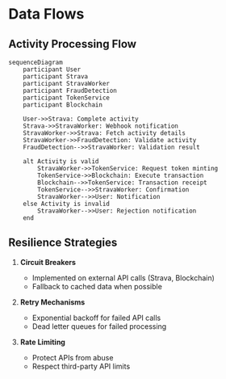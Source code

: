 # Data Flows

## Activity Processing Flow

```mermaid
sequenceDiagram
    participant User
    participant Strava
    participant StravaWorker
    participant FraudDetection
    participant TokenService
    participant Blockchain

    User->>Strava: Complete activity
    Strava->>StravaWorker: Webhook notification
    StravaWorker->>Strava: Fetch activity details
    StravaWorker->>FraudDetection: Validate activity
    FraudDetection-->>StravaWorker: Validation result
    
    alt Activity is valid
        StravaWorker->>TokenService: Request token minting
        TokenService->>Blockchain: Execute transaction
        Blockchain-->>TokenService: Transaction receipt
        TokenService-->>StravaWorker: Confirmation
        StravaWorker-->>User: Notification
    else Activity is invalid
        StravaWorker-->>User: Rejection notification
    end
```

## Resilience Strategies

1. **Circuit Breakers**
   - Implemented on external API calls (Strava, Blockchain)
   - Fallback to cached data when possible

2. **Retry Mechanisms**
   - Exponential backoff for failed API calls
   - Dead letter queues for failed processing

3. **Rate Limiting**
   - Protect APIs from abuse
   - Respect third-party API limits